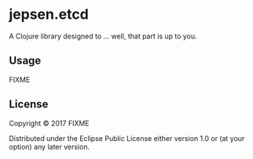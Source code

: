 # jepsen.etcd

A Clojure library designed to ... well, that part is up to you.

## Usage

FIXME

## License


Copyright © 2017 FIXME


Distributed under the Eclipse Public License either version 1.0 or (at
your option) any later version.
